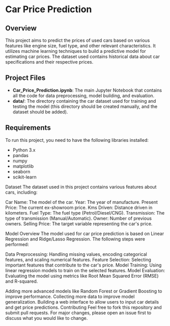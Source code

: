 # Car Price Prediction

## Overview
This project aims to predict the prices of used cars based on various features like engine size, fuel type, and other relevant characteristics. It utilizes machine learning techniques to build a predictive model for estimating car prices. The dataset used contains historical data about car specifications and their respective prices.

## Project Files
- **Car_Price_Prediction.ipynb**: The main Jupyter Notebook that contains all the code for data preprocessing, model building, and evaluation.
- **data/**: The directory containing the car dataset used for training and testing the model (this directory should be created manually, and the dataset should be added).

## Requirements
To run this project, you need to have the following libraries installed:

- Python 3.x
- pandas
- numpy
- matplotlib
- seaborn
- scikit-learn

Dataset
The dataset used in this project contains various features about cars, including:

Car Name: The model of the car.
Year: The year of manufacture.
Present Price: The current ex-showroom price.
Kms Driven: Distance driven in kilometers.
Fuel Type: The fuel type (Petrol/Diesel/CNG).
Transmission: The type of transmission (Manual/Automatic).
Owner: Number of previous owners.
Selling Price: The target variable representing the car's price.

Model Overview
The model used for car price prediction is based on Linear Regression and Ridge/Lasso Regression. The following steps were performed:

Data Preprocessing: Handling missing values, encoding categorical features, and scaling numerical features.
Feature Selection: Selecting important features that contribute to the car's price.
Model Training: Using linear regression models to train on the selected features.
Model Evaluation: Evaluating the model using metrics like Root Mean Squared Error (RMSE) and R-squared.


Adding more advanced models like Random Forest or Gradient Boosting to improve performance.
Collecting more data to improve model generalization.
Building a web interface to allow users to input car details and get price predictions.
Contributing
Feel free to fork this repository and submit pull requests. For major changes, please open an issue first to discuss what you would like to change.


